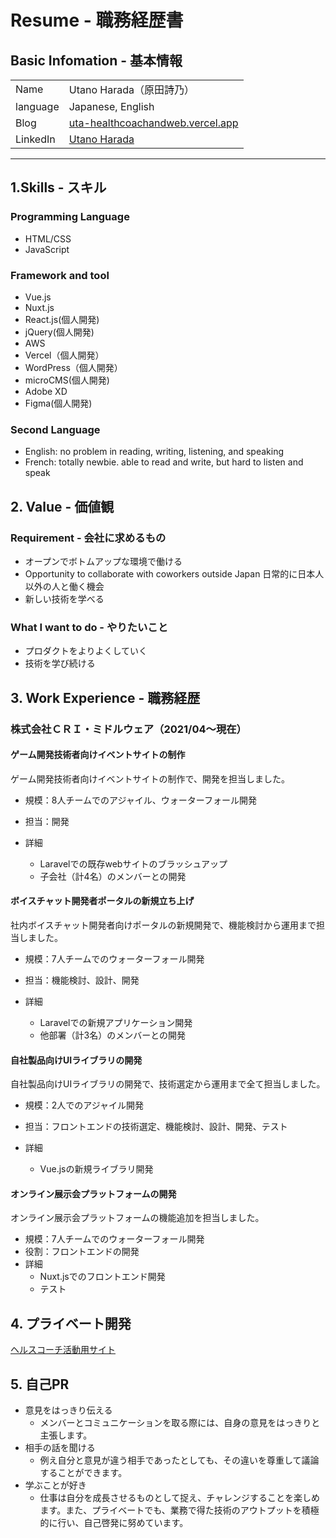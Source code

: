 # Resume - 職務経歴書

## Basic Infomation - 基本情報
|    |    |
| ---- | ---- |
|  Name  |  Utano Harada（原田詩乃）  |
|  language  |  Japanese, English  |
|  Blog  |  [uta-healthcoachandweb.vercel.app](https://uta-healthcoachandweb.vercel.app/holistichealthcoach)  |
|  LinkedIn  |  [Utano Harada](https://www.linkedin.com/in/utano-harada-16b427214/)  |
***

## 1.Skills - スキル
### Programming Language
- HTML/CSS
- JavaScript

### Framework and tool
- Vue.js
- Nuxt.js
- React.js(個人開発)
- jQuery(個人開発)
- AWS
- Vercel（個人開発）
- WordPress（個人開発）
- microCMS(個人開発)
- Adobe XD
- Figma(個人開発)

### Second Language
- English: no problem in reading, writing, listening, and speaking
- French: totally newbie. able to read and write, but hard to listen and speak

## 2. Value - 価値観
### Requirement - 会社に求めるもの
- オープンでボトムアップな環境で働ける
- Opportunity to collaborate with coworkers outside Japan 日常的に日本人以外の人と働く機会
- 新しい技術を学べる

### What I want to do - やりたいこと
- プロダクトをよりよくしていく
- 技術を学び続ける

## 3. Work Experience - 職務経歴
### 株式会社ＣＲＩ・ミドルウェア（2021/04〜現在）

#### ゲーム開発技術者向けイベントサイトの制作
ゲーム開発技術者向けイベントサイトの制作で、開発を担当しました。

- 規模：8人チームでのアジャイル、ウォーターフォール開発

- 担当：開発

- 詳細
  - Laravelでの既存webサイトのブラッシュアップ
  - 子会社（計4名）のメンバーとの開発

#### ボイスチャット開発者ポータルの新規立ち上げ
社内ボイスチャット開発者向けポータルの新規開発で、機能検討から運用まで担当しました。

- 規模：7人チームでのウォーターフォール開発

- 担当：機能検討、設計、開発

- 詳細
  - Laravelでの新規アプリケーション開発
  - 他部署（計3名）のメンバーとの開発

#### 自社製品向けUIライブラリの開発
自社製品向けUIライブラリの開発で、技術選定から運用まで全て担当しました。

- 規模：2人でのアジャイル開発

- 担当：フロントエンドの技術選定、機能検討、設計、開発、テスト

- 詳細
  - Vue.jsの新規ライブラリ開発

#### オンライン展示会プラットフォームの開発
オンライン展示会プラットフォームの機能追加を担当しました。

- 規模：7人チームでのウォーターフォール開発
- 役割：フロントエンドの開発
- 詳細
  - Nuxt.jsでのフロントエンド開発
  - テスト

## 4. プライベート開発
[ヘルスコーチ活動用サイト](https://uta-healthcoachandweb.vercel.app/holistichealthcoach)

## 5. 自己PR
- 意見をはっきり伝える
  - メンバーとコミュニケーションを取る際には、自身の意見をはっきりと主張します。
- 相手の話を聞ける
  - 例え自分と意見が違う相手であったとしても、その違いを尊重して議論することができます。
- 学ぶことが好き
  - 仕事は自分を成長させるものとして捉え、チャレンジすることを楽しめます。また、プライベートでも、業務で得た技術のアウトプットを積極的に行い、自己啓発に努めています。

